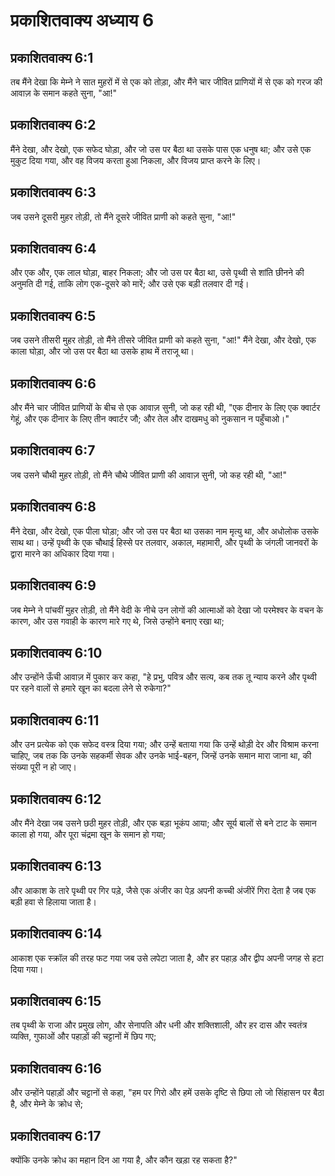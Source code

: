 # प्रकाशितवाक्य अध्याय 6

## प्रकाशितवाक्य 6:1

तब मैंने देखा कि मेम्ने ने सात मुहरों में से एक को तोड़ा, और मैंने चार जीवित प्राणियों में से एक को गरज की आवाज़ के समान कहते सुना, "आ!" 

## प्रकाशितवाक्य 6:2

मैंने देखा, और देखो, एक सफेद घोड़ा, और जो उस पर बैठा था उसके पास एक धनुष था; और उसे एक मुकुट दिया गया, और वह विजय करता हुआ निकला, और विजय प्राप्त करने के लिए।

## प्रकाशितवाक्य 6:3

जब उसने दूसरी मुहर तोड़ी, तो मैंने दूसरे जीवित प्राणी को कहते सुना, "आ!"

## प्रकाशितवाक्य 6:4

और एक और, एक लाल घोड़ा, बाहर निकला; और जो उस पर बैठा था, उसे पृथ्वी से शांति छीनने की अनुमति दी गई, ताकि लोग एक-दूसरे को मारें; और उसे एक बड़ी तलवार दी गई।

## प्रकाशितवाक्य 6:5

जब उसने तीसरी मुहर तोड़ी, तो मैंने तीसरे जीवित प्राणी को कहते सुना, "आ!" मैंने देखा, और देखो, एक काला घोड़ा, और जो उस पर बैठा था उसके हाथ में तराजू था।

## प्रकाशितवाक्य 6:6

और मैंने चार जीवित प्राणियों के बीच से एक आवाज़ सुनी, जो कह रही थी, "एक दीनार के लिए एक क्वार्टर गेहूं, और एक दीनार के लिए तीन क्वार्टर जौ; और तेल और दाखमधु को नुकसान न पहुँचाओ।"

## प्रकाशितवाक्य 6:7

जब उसने चौथी मुहर तोड़ी, तो मैंने चौथे जीवित प्राणी की आवाज़ सुनी, जो कह रही थी, "आ!"

## प्रकाशितवाक्य 6:8

मैंने देखा, और देखो, एक पीला घोड़ा; और जो उस पर बैठा था उसका नाम मृत्यु था, और अधोलोक उसके साथ था। उन्हें पृथ्वी के एक चौथाई हिस्से पर तलवार, अकाल, महामारी, और पृथ्वी के जंगली जानवरों के द्वारा मारने का अधिकार दिया गया।

## प्रकाशितवाक्य 6:9

जब मेम्ने ने पांचवीं मुहर तोड़ी, तो मैंने वेदी के नीचे उन लोगों की आत्माओं को देखा जो परमेश्वर के वचन के कारण, और उस गवाही के कारण मारे गए थे, जिसे उन्होंने बनाए रखा था;

## प्रकाशितवाक्य 6:10

और उन्होंने ऊँची आवाज़ में पुकार कर कहा, "हे प्रभु, पवित्र और सत्य, कब तक तू न्याय करने और पृथ्वी पर रहने वालों से हमारे खून का बदला लेने से रुकेगा?"

## प्रकाशितवाक्य 6:11

और उन प्रत्येक को एक सफेद वस्त्र दिया गया; और उन्हें बताया गया कि उन्हें थोड़ी देर और विश्राम करना चाहिए, जब तक कि उनके सहकर्मी सेवक और उनके भाई-बहन, जिन्हें उनके समान मारा जाना था, की संख्या पूरी न हो जाए।

## प्रकाशितवाक्य 6:12

और मैंने देखा जब उसने छठी मुहर तोड़ी, और एक बड़ा भूकंप आया; और सूर्य बालों से बने टाट के समान काला हो गया, और पूरा चंद्रमा खून के समान हो गया;

## प्रकाशितवाक्य 6:13

और आकाश के तारे पृथ्वी पर गिर पड़े, जैसे एक अंजीर का पेड़ अपनी कच्ची अंजीरें गिरा देता है जब एक बड़ी हवा से हिलाया जाता है।

## प्रकाशितवाक्य 6:14

आकाश एक स्क्रॉल की तरह फट गया जब उसे लपेटा जाता है, और हर पहाड़ और द्वीप अपनी जगह से हटा दिया गया।

## प्रकाशितवाक्य 6:15

तब पृथ्वी के राजा और प्रमुख लोग, और सेनापति और धनी और शक्तिशाली, और हर दास और स्वतंत्र व्यक्ति, गुफाओं और पहाड़ों की चट्टानों में छिप गए;

## प्रकाशितवाक्य 6:16

और उन्होंने पहाड़ों और चट्टानों से कहा, "हम पर गिरो और हमें उसके दृष्टि से छिपा लो जो सिंहासन पर बैठा है, और मेम्ने के क्रोध से;

## प्रकाशितवाक्य 6:17

क्योंकि उनके क्रोध का महान दिन आ गया है, और कौन खड़ा रह सकता है?"
